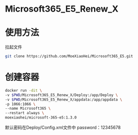 # Microsoft365_E5_Renew_X
# 使用方法
拉起文件
```bash
git clone https://github.com/MoeXiaoHei/Microsoft365_E5.git
```
# 创建容器
```bash
docker run -dit \
-v $PWD/Microsoft365_E5_Renew_X/Deploy:/app/Deploy \
-v $PWD/Microsoft365_E5_Renew_X/appdata:/app/appdata \
-p 1066:1066 \
--name Microsoft365 \
--restart always \
moexiaohei/microsoft-365-e5:1.3.0
```
默认密码在Deploy/Config.xml文件中
password：12345678
